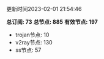 更新时间2023-02-01 21:54:46

**总订阅: 73**
**总节点: 885**
**有效节点: 197**
- trojan节点: 10
- v2ray节点: 130
- ss节点: 57
